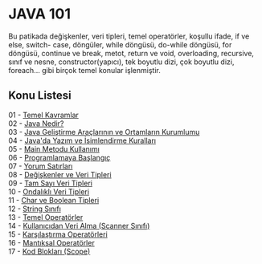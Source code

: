 # JAVA 101 
Bu patikada değişkenler, veri tipleri, temel operatörler, koşullu ifade, if ve else, switch- case, döngüler, while döngüsü, do-while döngüsü, for döngüsü, continue ve break, metot, return ve void, overloading, recursive, sınıf ve nesne, constructor(yapıcı), tek boyutlu dizi, çok boyutlu dizi, foreach... gibi birçok temel konular işlenmiştir.
## Konu Listesi
01 - [Temel Kavramlar](https://github.com/malidegirmenci/Java101Path/blob/5f1a8b50315e274d094aed2bdb2f566356d31a89/Subjects/01-temelKavramlar.md)    
02 - [Java Nedir?](https://github.com/malidegirmenci/Java101Path/blob/5f1a8b50315e274d094aed2bdb2f566356d31a89/Subjects/02-javaNedir.md)  
03 - [Java Geliştirme Araçlarının ve Ortamların Kurumlumu](https://github.com/malidegirmenci/Java101Path/blob/5f1a8b50315e274d094aed2bdb2f566356d31a89/Subjects/03-javaGelistirmeAraclarininKurulumu.md)  
04 - [Java'da Yazım ve İsimlendirme Kuralları](https://github.com/malidegirmenci/Java101Path/blob/5f1a8b50315e274d094aed2bdb2f566356d31a89/Subjects/04-javaYazimVeIsimlendirmeKurallari.md)  
05 - [Main Metodu Kullanımı](https://github.com/malidegirmenci/Java101Path/blob/6d12caa5a2df81d23a44adc546f905212fb9b297/Subjects/05-mainMetoduKullanimi.md)  
06 - [Programlamaya Başlangıç](https://github.com/malidegirmenci/Java101Path/blob/6d12caa5a2df81d23a44adc546f905212fb9b297/Subjects/06-programlamayaBaslangic.md)  
07 - [Yorum Satırları](https://github.com/malidegirmenci/Java101Path/blob/6d12caa5a2df81d23a44adc546f905212fb9b297/Subjects/07-yorumSatirlari.md)  
08 - [Değişkenler ve Veri Tipleri](https://github.com/malidegirmenci/Java101Path/blob/6d12caa5a2df81d23a44adc546f905212fb9b297/Subjects/08-degiskenlerveVeriTipleri.md)  
09 - [Tam Sayı Veri Tipleri](https://github.com/malidegirmenci/Java101Path/blob/6d12caa5a2df81d23a44adc546f905212fb9b297/Subjects/09-tamSayiVeriTipleri.md)  
10 - [Ondalıklı Veri Tipleri](https://github.com/malidegirmenci/Java101Path/blob/5cf81c4c0d8fe75d4c1874605ad2d6ff7643bbf1/Subjects/10-ondalikliSayilar.md)  
11 - [Char ve Boolean Tipleri](https://github.com/malidegirmenci/Java101Path/blob/5cf81c4c0d8fe75d4c1874605ad2d6ff7643bbf1/Subjects/11-charVeBooleanVeriTipleri.md)  
12 - [String Sınıfı](https://github.com/malidegirmenci/Java101Path/blob/5cf81c4c0d8fe75d4c1874605ad2d6ff7643bbf1/Subjects/12-stringSinifi.md)  
13 - [Temel Operatörler](https://github.com/malidegirmenci/Java101Path/blob/5cf81c4c0d8fe75d4c1874605ad2d6ff7643bbf1/Subjects/13-temelOperatorler.md)  
14 - [Kullanıcıdan Veri Alma (Scanner Sınıfı)](https://github.com/malidegirmenci/Java101Path/blob/5cf81c4c0d8fe75d4c1874605ad2d6ff7643bbf1/Subjects/14-kullanicidanVeriAlma.md)  
15 - [Karşılaştırma Operatörleri](https://github.com/malidegirmenci/Java101Path/blob/5cf81c4c0d8fe75d4c1874605ad2d6ff7643bbf1/Subjects/15-karsilastirmaOperatorleri.md)  
16 - [Mantıksal Operatörler](https://github.com/malidegirmenci/Java101Path/blob/5cf81c4c0d8fe75d4c1874605ad2d6ff7643bbf1/Subjects/16-mantiksalOperatorler.md)  
17 - [Kod Blokları (Scope)](https://github.com/malidegirmenci/Java101Path/blob/5cf81c4c0d8fe75d4c1874605ad2d6ff7643bbf1/Subjects/17-kodBloklariScope.md)  
